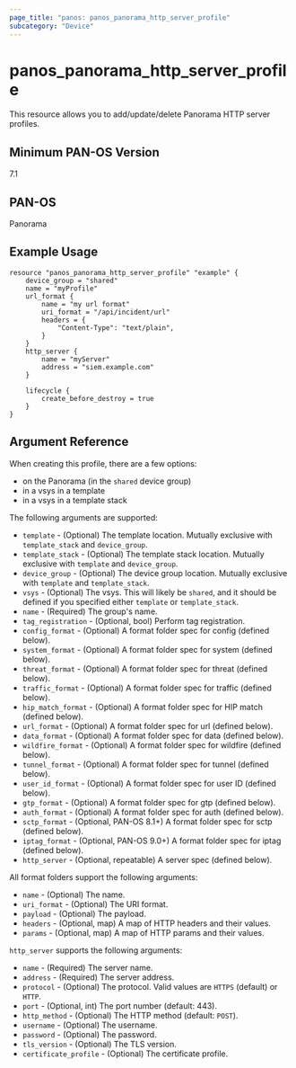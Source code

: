```yaml
---
page_title: "panos: panos_panorama_http_server_profile"
subcategory: "Device"
---
```


# panos_panorama_http_server_profile

This resource allows you to add/update/delete Panorama HTTP server profiles.


## Minimum PAN-OS Version

7.1


## PAN-OS

Panorama


## Example Usage

```hcl
resource "panos_panorama_http_server_profile" "example" {
    device_group = "shared"
    name = "myProfile"
    url_format {
        name = "my url format"
        uri_format = "/api/incident/url"
        headers = {
            "Content-Type": "text/plain",
        }
    }
    http_server {
        name = "myServer"
        address = "siem.example.com"
    }

    lifecycle {
        create_before_destroy = true
    }
}
```

## Argument Reference

When creating this profile, there are a few options:

* on the Panorama (in the `shared` device group)
* in a vsys in a template
* in a vsys in a template stack

The following arguments are supported:

* `template` - (Optional) The template location.  Mutually exclusive with
  `template_stack` and `device_group`.
* `template_stack` - (Optional) The template stack location.  Mutually exclusive
  with `template` and `device_group`.
* `device_group` - (Optional) The device group location.  Mutually exclusive with
  `template` and `template_stack`.
* `vsys` - (Optional) The vsys.  This will likely be `shared`, and it should be
  defined if you specified either `template` or `template_stack`.
* `name` - (Required) The group's name.
* `tag_registration` - (Optional, bool) Perform tag registration.
* `config_format` - (Optional) A format folder spec for config (defined below).
* `system_format` - (Optional) A format folder spec for system (defined below).
* `threat_format` - (Optional) A format folder spec for threat (defined below).
* `traffic_format` - (Optional) A format folder spec for traffic (defined below).
* `hip_match_format` - (Optional) A format folder spec for HIP match (defined below).
* `url_format` - (Optional) A format folder spec for url (defined below).
* `data_format` - (Optional) A format folder spec for data (defined below).
* `wildfire_format` - (Optional) A format folder spec for wildfire (defined below).
* `tunnel_format` - (Optional) A format folder spec for tunnel (defined below).
* `user_id_format` - (Optional) A format folder spec for user ID (defined below).
* `gtp_format` - (Optional) A format folder spec for gtp (defined below).
* `auth_format` - (Optional) A format folder spec for auth (defined below).
* `sctp_format` - (Optional, PAN-OS 8.1+) A format folder spec for sctp (defined below).
* `iptag_format` - (Optional, PAN-OS 9.0+) A format folder spec for iptag (defined below).
* `http_server` - (Optional, repeatable) A server spec (defined below).

All format folders support the following arguments:

* `name` - (Optional) The name.
* `uri_format` - (Optional) The URI format.
* `payload` - (Optional) The payload.
* `headers` - (Optional, map) A map of HTTP headers and their values.
* `params` - (Optional, map) A map of HTTP params and their values.

`http_server` supports the following arguments:

* `name` - (Required) The server name.
* `address` - (Required) The server address.
* `protocol` - (Optional) The protocol.  Valid values are `HTTPS` (default)
  or `HTTP`.
* `port` - (Optional, int) The port number (default: 443).
* `http_method` - (Optional) The HTTP method (default: `POST`).
* `username` - (Optional) The username.
* `password` - (Optional) The password.
* `tls_version` - (Optional) The TLS version.
* `certificate_profile` - (Optional) The certificate profile.
